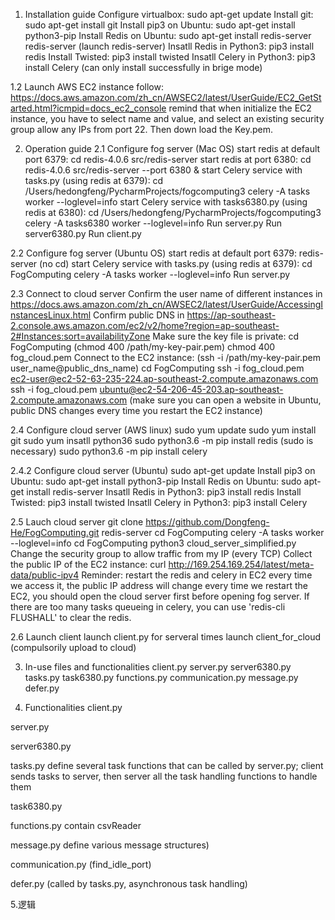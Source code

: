1. Installation guide
Configure virtualbox:
sudo apt-get update
Install git:
sudo apt-get install git
Install pip3 on Ubuntu:
sudo apt-get install python3-pip
Install Redis on Ubuntu:
sudo apt-get install redis-server
redis-server (launch redis-server)
Insatll Redis in Python3:
pip3 install redis
Install Twisted:
pip3 install twisted
Insatll Celery in Python3:
pip3 install Celery   (can only install successfully in brige mode)

1.2 Launch AWS EC2 instance
follow: https://docs.aws.amazon.com/zh_cn/AWSEC2/latest/UserGuide/EC2_GetStarted.html?icmpid=docs_ec2_console
remind that when initialize the EC2 instance, you have to select name and value, and select an existing security group allow any IPs from port 22. Then down load the Key.pem.

2. Operation guide 
2.1 Configure fog server (Mac OS)
start redis at default port 6379:
cd redis-4.0.6
src/redis-server 
start redis at port 6380:
cd redis-4.0.6
src/redis-server --port 6380 &
start Celery service with tasks.py (using redis at 6379):
cd /Users/hedongfeng/PycharmProjects/fogcomputing3
celery -A tasks worker --loglevel=info
start Celery service with tasks6380.py (using redis at 6380):
cd /Users/hedongfeng/PycharmProjects/fogcomputing3
celery -A tasks6380 worker --loglevel=info
Run server.py
Run server6380.py
Run client.py

2.2 Configure fog server (Ubuntu OS)
start redis at default port 6379:
redis-server (no cd)
start Celery service with tasks.py (using redis at 6379):
cd FogComputing
celery -A tasks worker --loglevel=info
Run server.py

2.3 Connect to cloud server
Confirm the user name of different instances in https://docs.aws.amazon.com/zh_cn/AWSEC2/latest/UserGuide/AccessingInstancesLinux.html
Confirm public DNS in https://ap-southeast-2.console.aws.amazon.com/ec2/v2/home?region=ap-southeast-2#Instances:sort=availabilityZone
Make sure the key file is private: 
cd FogComputing
(chmod 400 /path/my-key-pair.pem)
chmod 400 fog_cloud.pem
Connect to the EC2 instance: 
(ssh -i /path/my-key-pair.pem user_name@public_dns_name)
cd FogComputing
ssh -i fog_cloud.pem ec2-user@ec2-52-63-235-224.ap-southeast-2.compute.amazonaws.com
ssh -i fog_cloud.pem ubuntu@ec2-54-206-45-203.ap-southeast-2.compute.amazonaws.com
(make sure you can open a website in Ubuntu, public DNS changes every time you restart the EC2 instance)

2.4 Configure cloud server (AWS linux)
sudo yum update
sudo yum install git
sudo yum insatll python36
sudo python3.6 -m pip install redis (sudo is necessary)
sudo python3.6 -m pip install celery

2.4.2 Configure cloud server (Ubuntu)
sudo apt-get update
Install pip3 on Ubuntu:
sudo apt-get install python3-pip
Install Redis on Ubuntu:
sudo apt-get install redis-server
Insatll Redis in Python3:
pip3 install redis
Install Twisted:
pip3 install twisted
Insatll Celery in Python3:
pip3 install Celery

2.5 Lauch cloud server
git clone https://github.com/Dongfeng-He/FogComputing.git
redis-server
cd FogComputing
celery -A tasks worker --loglevel=info
cd FogComputing
python3 cloud_server_simplified.py
Change the security group to allow traffic from my IP (every TCP)
Collect the public IP of the EC2 instance:
curl http://169.254.169.254/latest/meta-data/public-ipv4
Reminder:
restart the redis and celery in EC2 every time we access it, the public IP address will change every time we restart the EC2, you should open the cloud server first before opening fog server. If there are too many tasks queueing in celery, you can use 'redis-cli FLUSHALL' to clear the redis.

2.6 Launch client
launch client.py for serveral times
launch client_for_cloud (compulsorily upload to cloud)


3. In-use files and functionalities
client.py
server.py
server6380.py
tasks.py 
task6380.py
functions.py 
communication.py 
message.py 
defer.py 	
		  
4. Functionalities
client.py

server.py

server6380.py

tasks.py 
define several task functions that can be called by server.py; client sends tasks to server, then server all the task handling functions to handle them

task6380.py


functions.py 
contain csvReader

message.py 
define various message structures)

communication.py (find_idle_port)

defer.py (called by tasks.py, asynchronous task handling)

5.逻辑
